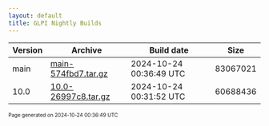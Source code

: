 ```yaml
---
layout: default
title: GLPI Nightly Builds
---
```


Version|Archive|Build date|Size
---|---|---|---
main|[main-574fbd7.tar.gz](main-574fbd7.tar.gz)|2024-10-24 00:36:49 UTC|83067021
10.0|[10.0-26997c8.tar.gz](10.0-26997c8.tar.gz)|2024-10-24 00:31:52 UTC|60688436

<font size="1">Page generated on 2024-10-24 00:36:49 UTC</font>
